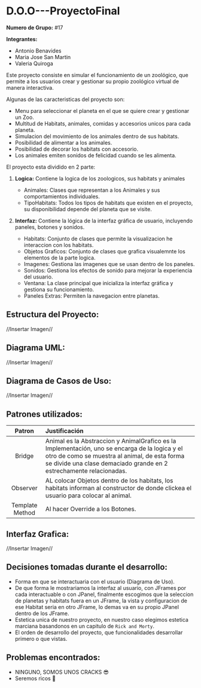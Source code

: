 # D.O.O---ProyectoFinal

**Numero de Grupo:** #17

**Integrantes:**

* Antonio Benavides
* Maria Jose San Martin
* Valeria Quiroga

Este proyecto consiste en simular el funcionamiento de un zoológico,
que permite a los usuarios crear y gestionar su propio zoológico virtual de manera interactiva.

Algunas de las caracteristicas del proyecto son:
* Menu para seleccionar el planeta en el que se quiere crear y gestionar un Zoo.
* Multitud de Habitats, animales, comidas y accesorios unicos para cada planeta.
* Simulacion del movimiento de los animales dentro de sus habitats.
* Posibilidad de alimentar a los animales.
* Posibilidad de decorar los habitats con accesorio.
* Los animales emiten sonidos de felicidad cuando se les alimenta.

El proyecto esta dividido en 2 parte:

1. **Logica:** Contiene la logica de los zoologicos, sus habitats y animales
    * Animales: Clases que representan a los Animales y sus comportamientos individuales.
    * TipoHabitats: Todos los tipos de habitats que existen en el proyecto, su disponibilidad depende del planeta que se visite.

2. **Interfaz:** Contiene la lógica de la interfaz gráfica de usuario, incluyendo paneles,
   botones y sonidos.
    * Habitats: Conjunto de clases que permite la visualizacion he interaccion con los habitats.
    * Objetos Graficos: Conjunto de clases que grafica visualemnte los elementos de la parte logica.
    * Imagenes: Gestiona las imagenes que se usan dentro de los paneles.
    * Sonidos: Gestiona los efectos de sonido para mejorar la experiencia del usuario.
    * Ventana: La clase principal que inicializa la interfaz gráfica y gestiona su funcionamiento.
    * Paneles Extras: Permiten la navegacion entre planetas.

**Estructura del Proyecto**:
-

//Insertar Imagen//

**Diagrama UML**:
-

//Insertar Imagen//

**Diagrama de Casos de Uso**:
-

//Insertar Imagen//

**Patrones utilizados**:
-

|      Patron      | Justificación                                                                                                                                                                                                          |
|:----------------:|:-----------------------------------------------------------------------------------------------------------------------------------------------------------------------------------------------------------------------|
|      Bridge      | Animal es la Abstraccion y AnimalGrafico es la Implementación, uno se encarga de la logica y el otro de como se muestra al animal, de esta forma se divide una clase demaciado grande en 2 estrechamente relacionadas. |
|     Observer     | AL colocar Objetos dentro de los habitats, los habitats informan al constructor de donde clickea el usuario para colocar al animal.                                                                                    |
| Template Method  | Al hacer Override a los Botones.                                                                                                                                                                                       |

**Interfaz Grafica**:
-

//Insertar Imagen//

**Decisiones tomadas durante el desarrollo**:
-

* Forma en que se interactuaria con el usuario (Diagrama de Uso).
* De que forma le mostrariamos la interfaz al usuario, con JFrames por cada interactuable o con JPanel, finalmente escogimos que la seleccion de planetas y habitats fuera en un JFrame, la vista y configuracion de ese Habitat seria en otro JFrame, lo demas va en su propio JPanel dentro de los JFrame.
* Estetica unica de nuestro proyecto, en nuestro caso elegimos estetica marciana basandonos en un capitulo de `Rick and Morty`.
* El orden de desarrollo del proyecto, que funcionalidades desarrollar primero o que vistas.

**Problemas encontrados**:
-

* NINGUNO, SOMOS UNOS CRACKS 😎
* Seremos ricos 🤑